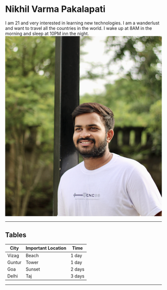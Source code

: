 # Nikhil Varma Pakalapati

I am 21 and very interested in learning new technologies. I am a wanderlust and want to travel all the countries in the world. I wake up at 8AM in the morning and sleep at 10PM inn the night.
![Nikhil](https://github.com/NikhilVarma9/assignment02_pakalapati/blob/main/IMG_0992.jpg)

---

## Tables

|City|Important Location| Time|
|---|---|---|
|Vizag   |Beach  | 1 day|
|Guntur | Tower|1 day |
| Goa|Sunset | 2 days|
|Delhi |Taj |3 days |

---